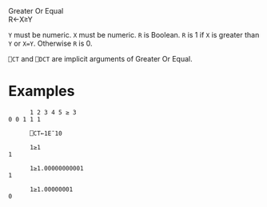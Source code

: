 <div class="heading">
  <div class="name">Greater Or Equal</div>
  <div class="command">R←X≥Y</div>
</div>

`Y` must be numeric.  `X` must be numeric.  `R` is Boolean.  `R` is 1 if `X` is greater than `Y` or `X=Y`.  Otherwise `R` is 0.

`⎕CT` and `⎕DCT` are  implicit arguments of Greater Or Equal.

# Examples
```apl
      1 2 3 4 5 ≥ 3
0 0 1 1 1
 
      ⎕CT←1E¯10
 
      1≥1
1
 
      1≥1.00000000001
1
 
      1≥1.00000001
0
```

